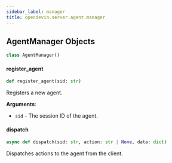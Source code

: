 ```yaml
---
sidebar_label: manager
title: opendevin.server.agent.manager
---
```


## AgentManager Objects

```python
class AgentManager()
```

#### register\_agent

```python
def register_agent(sid: str)
```

Registers a new agent.

**Arguments**:

- `sid` - The session ID of the agent.

#### dispatch

```python
async def dispatch(sid: str, action: str | None, data: dict)
```

Dispatches actions to the agent from the client.

